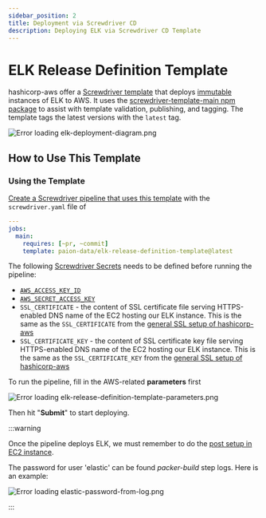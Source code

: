 ```yaml
---
sidebar_position: 2
title: Deployment via Screwdriver CD
description: Deploying ELK via Screwdriver CD Template
---
```


ELK Release Definition Template
===============================

hashicorp-aws offer a [Screwdriver template][Screwdriver CD template] that deploys
[immutable][Immutable Infrastructure] instances of ELK to AWS. It uses the [screwdriver-template-main npm package] to
assist with template validation, publishing, and tagging. The template tags the latest versions with the `latest` tag.

![Error loading elk-deployment-diagram.png](./img/elk-deployment-diagram.png)

How to Use This Template
------------------------

### Using the Template

[Create a Screwdriver pipeline that uses this template][Screwdriver CD - creating pipeline from template] with the
`screwdriver.yaml` file of

```yaml
---
jobs:
  main:
    requires: [~pr, ~commit]
    template: paion-data/elk-release-definition-template@latest
```

The following [Screwdriver Secrets][Screwdriver CD Secrets] needs to be defined before running the pipeline:

- [`AWS_ACCESS_KEY_ID`](../setup#aws)
- [`AWS_SECRET_ACCESS_KEY`](../setup#aws)
- `SSL_CERTIFICATE` - the content of SSL certificate file serving HTTPS-enabled DNS name of the EC2 hosting our ELK
  instance. This is the same as the `SSL_CERTIFICATE` from the
  [general SSL setup of hashicorp-aws](../setup#optional-setup-ssl)
- `SSL_CERTIFICATE_KEY` - the content of SSL certificate key file serving HTTPS-enabled DNS name of the EC2 hosting our
  ELK instance. This is the same as the `SSL_CERTIFICATE_KEY` from the
  [general SSL setup of hashicorp-aws](../setup#optional-setup-ssl)

To run the pipeline, fill in the AWS-related **parameters** first

![Error loading elk-release-definition-template-parameters.png](./img/elk-release-definition-template-parameters.png)

Then hit "**Submit**" to start deploying.

:::warning

Once the pipeline deploys ELK, we must remember to do the
[post setup in EC2 instance](index#post-setup-in-ec2-instance).

The password for user 'elastic' can be found _packer-build_ step logs. Here is an example:

![Error loading elastic-password-from-log.png](img/elastic-password-from-log.png)

:::

[Immutable Infrastructure]: https://www.hashicorp.com/resources/what-is-mutable-vs-immutable-infrastructure

[publishing a template in Screwdriver]: https://screwdriver-docs.qubitpi.org/user-guide/templates/job-templates#publishing-a-template

[screwdriver.yaml]: https://github.com/QubitPi/hashicorp-aws/tree/master/screwdriver.yaml
[Screwdriver CD - creating a pipeline]: https://qubitpi.github.io/screwdriver-cd-guide/user-guide/quickstart#create-a-new-pipeline
[Screwdriver CD - creating pipeline from template]: https://screwdriver-docs.qubitpi.org/user-guide/templates/job-templates#using-a-template
[Screwdriver CD - finding templates]: https://screwdriver-docs.qubitpi.org/user-guide/templates/job-templates#finding-templates
[Screwdriver CD - finding commands]: https://screwdriver-docs.qubitpi.org/user-guide/commands#finding-commands
[Screwdriver CD Secrets]: https://screwdriver-docs.qubitpi.org/user-guide/configuration/secrets
[Screwdriver CD template]: https://screwdriver-docs.qubitpi.org/user-guide/templates/job-templates
[screwdriver-template-main npm package]: https://github.com/QubitPi/screwdriver-cd-template-main
